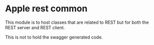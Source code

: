 # Apple rest common

This module is to host classes that are related to REST but for both the REST server and REST client.

This is not to hold the swagger generated code.

